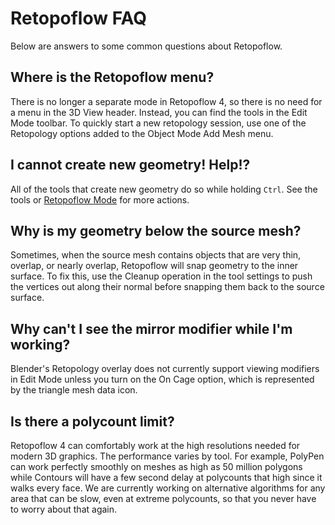 # Retopoflow FAQ

Below are answers to some common questions about Retopoflow.

## Where is the Retopoflow menu?

There is no longer a separate mode in Retopoflow 4, so there is no need for a menu in the 3D View header. Instead, you can find the tools in the Edit Mode toolbar. To quickly start a new retopology session, use one of the Retopology options added to the Object Mode Add Mesh menu.

## I cannot create new geometry!  Help!?

All of the tools that create new geometry do so while holding `Ctrl`. See the tools or [Retopoflow Mode](/v4/general.html) for more actions.

## Why is my geometry below the source mesh?

Sometimes, when the source mesh contains objects that are very thin, overlap, or nearly overlap, Retopoflow will snap geometry to the inner surface.
To fix this, use the Cleanup operation in the tool settings to push the vertices out along their normal before snapping them back to the source surface.

## Why can't I see the mirror modifier while I'm working?

Blender's Retopology overlay does not currently support viewing modifiers in Edit Mode unless you turn on the On Cage option, which is represented by the triangle mesh data icon.

## Is there a polycount limit?

Retopoflow 4 can comfortably work at the high resolutions needed for modern 3D graphics. The performance varies by tool. For example, PolyPen can work perfectly smoothly on meshes as high as 50 million polygons while Contours will have a few second delay at polycounts that high since it walks every face. We are currently working on alternative algorithms for any area that can be slow, even at extreme polycounts, so that you never have to worry about that again.


